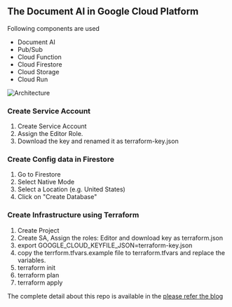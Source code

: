 ## The Document AI in Google Cloud Platform
Following components are used
* Document AI
* Pub/Sub
* Cloud Function
* Cloud Firestore
* Cloud Storage
* Cloud Run

![Architecture](https://github.com/vikramshinde12/document-ai-in-gcp/blob/master/Architecture.png)

### Create Service Account
1. Create Service Account
2. Assign the Editor Role.
3. Download the key and renamed it as terraform-key.json

### Create Config data in Firestore

1. Go to Firestore
2. Select Native Mode
3. Select a Location (e.g. United States)
4. Click on "Create Database"

### Create Infrastructure using Terraform
1. Create Project
2. Create SA, Assign the roles: Editor 
and download key as terraform.json
3. export GOOGLE_CLOUD_KEYFILE_JSON=terraform-key.json
4. copy the terrform.tfvars.example file to terraform.tfvars
  and replace the variables.
5. terraform init
6. terraform plan
7. terraform apply


The complete detail about this repo is available in the [please refer the blog](https://medium.com/@vikramshinde/document-ai-in-google-cloud-platform-7714298f50ba)
